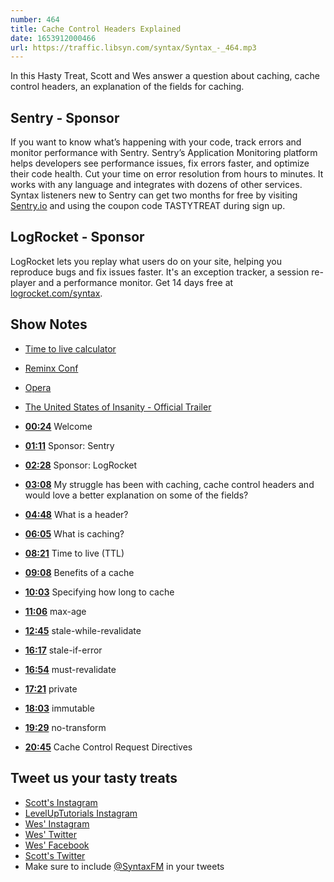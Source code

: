```yaml
---
number: 464
title: Cache Control Headers Explained
date: 1653912000466
url: https://traffic.libsyn.com/syntax/Syntax_-_464.mp3
---
```


In this Hasty Treat, Scott and Wes answer a question about caching, cache control headers, an explanation of the fields for caching.

## Sentry - Sponsor

If you want to know what’s happening with your code, track errors and monitor performance with Sentry. Sentry’s Application Monitoring platform helps developers see performance issues, fix errors faster, and optimize their code health. Cut your time on error resolution from hours to minutes. It works with any language and integrates with dozens of other services. Syntax listeners new to Sentry can get two months for  free by visiting [Sentry.io](https://sentry.io) and using the coupon code TASTYTREAT during sign up.

## LogRocket - Sponsor

LogRocket lets you replay what users do on your site, helping you reproduce bugs and fix issues faster. It's an exception tracker, a session re-player and a performance monitor. Get 14 days free at [logrocket.com/syntax](https://logrocket.com/syntax).

## Show Notes

* [Time to live calculator](https://svelte.dev/repl/a779692677d44146b9118e0008cbb4d0?version=3.48.0)

* [Reminx Conf](https://remix.run/conf)

* [Opera](http://opera.com/)

* [The United States of Insanity - Official Trailer](https://www.youtube.com/watch?v=NBEK4NLcbrY)

* **[00:24](#t=00:24)** Welcome
* **[01:11](#t=01:11)** Sponsor: Sentry
* **[02:28](#t=02:28)** Sponsor: LogRocket
* **[03:08](#t=03:08)** My struggle has been with caching, cache control headers and would love a better explanation on some of the fields?
* **[04:48](#t=04:48)** What is a header?
* **[06:05](#t=06:05)** What is caching?
* **[08:21](#t=08:21)** Time to live (TTL)
* **[09:08](#t=09:08)** Benefits of a cache
* **[10:03](#t=10:03)** Specifying how long to cache
* **[11:06](#t=11:06)** max-age
* **[12:45](#t=12:45)** stale-while-revalidate
* **[16:17](#t=16:17)** stale-if-error
* **[16:54](#t=16:54)** must-revalidate
* **[17:21](#t=17:21)** private
* **[18:03](#t=18:03)** immutable
* **[19:29](#t=19:29)** no-transform
* **[20:45](#t=20:45)** Cache Control Request Directives

## Tweet us your tasty treats

* [Scott's Instagram](https://www.instagram.com/stolinski/)
* [LevelUpTutorials Instagram](https://www.instagram.com/LevelUpTutorials/)
* [Wes' Instagram](https://www.instagram.com/wesbos/)
* [Wes' Twitter](https://twitter.com/wesbos)
* [Wes' Facebook](https://www.facebook.com/wesbos.developer)
* [Scott's Twitter](https://twitter.com/stolinski)
* Make sure to include [@SyntaxFM](https://twitter.com/SyntaxFM) in your tweets
